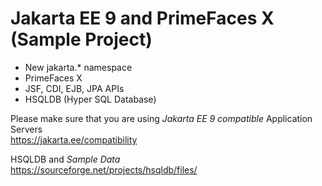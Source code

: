 # Jakarta EE 9 and PrimeFaces X (Sample Project)

* New jakarta.* namespace
* PrimeFaces X
* JSF, CDI, EJB, JPA APIs
* HSQLDB (Hyper SQL Database)

Please make sure that you are using _Jakarta EE 9 compatible_ Application Servers <br/>
https://jakarta.ee/compatibility

HSQLDB and _Sample Data_ <br/>
https://sourceforge.net/projects/hsqldb/files/
